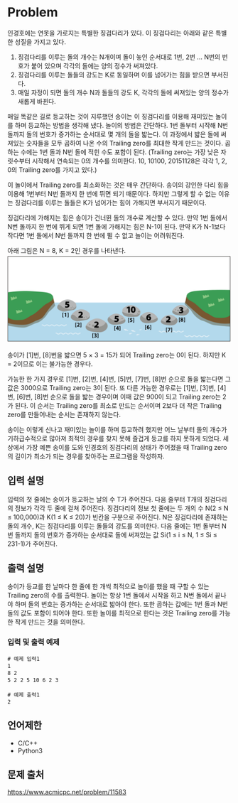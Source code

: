 # Problem

인경호에는 연못을 가로지는 특별한 징검다리가 있다. 이 징검다리는 아래와 같은 특별한 성질을 가지고 있다.

1. 징검다리를 이루는 돌의 개수는 N개이며 돌이 놓인 순서대로 1번, 2번 ... N번의 번호가 붙어 있으며 각각의 돌에는 양의 정수가 써져있다.
2. 징검다리를 이루는 돌들의 강도는 K로 동일하며 이를 넘어가는 힘을 받으면 부서진다.
3. 매일 자정이 되면 돌의 개수 N과 돌들의 강도 K, 각각의 돌에 써져있는 양의 정수가 새롭게 바뀐다.

매일 똑같은 길로 등교하는 것이 지루했던 송이는 이 징검다리를 이용해 재미있는 놀이를 하며 등교하는 방법을 생각해 냈다. 놀이의 방법은 간단하다. 1번 돌부터 시작해 N번 돌까지 돌의 번호가 증가하는 순서대로 몇 개의 돌을 밟는다. 이 과정에서 밟은 돌에 써져있는 숫자들을 모두 곱하여 나온 수의 Trailing zero를 최대한 작게 만드는 것이다. 곱하는 수에는 1번 돌과 N번 돌에 적힌 수도 포함이 된다. (Trailing zero는 가장 낮은 자릿수부터 시작해서 연속되는 0의 개수를 의미한다. 10, 10100, 20151128은 각각 1, 2, 0의 Trailing zero를 가지고 있다.)

이 놀이에서 Trailing zero를 최소화하는 것은 매우 간단하다. 송이의 강인한 다리 힘을 이용해 1번부터 N번 돌까지 한 번에 뛰면 되기 때문이다. 하지만 그렇게 할 수 없는 이유는 징검다리를 이루는 돌들은 K가 넘어가는 힘이 가해지면 부서지기 때문이다.

징검다리에 가해지는 힘은 송이가 건너뛴 돌의 개수로 계산할 수 있다. 만약 1번 돌에서 N번 돌까지 한 번에 뛰게 되면 1번 돌에 가해지는 힘은 N-1이 된다. 만약 K가 N-1보다 작다면 1번 돌에서 N번 돌까지 한 번에 뛸 수 없고 놀이는 어려워진다.

아래 그림은 N = 8, K = 2인 경우를 나타낸다.
<img src="./img/11583.png">

송이가 [1]번, [8]번을 밟으면 5 × 3 = 15가 되어 Trailing zero는 0이 된다. 하지만 K = 2이므로 이는 불가능한 경우다.

가능한 한 가지 경우로 [1]번, [2]번, [4]번, [5]번, [7]번, [8]번 순으로 돌을 밟는다면 그 값은 3000으로 Trailing zero는 3이 된다. 또 다른 가능한 경우로는 [1]번, [3]번, [4]번, [6]번, [8]번 순으로 돌을 밟는 경우이며 이때 값은 900이 되고 Trailing zero는 2가 된다. 이 순서는 Trailing zero를 최소로 만드는 순서이며 2보다 더 작은 Trailing zero를 만들어내는 순서는 존재하지 않는다.

송이는 이렇게 신나고 재미있는 놀이를 하며 등교하려 했지만 어느 날부터 돌의 개수가 기하급수적으로 많아져 최적의 경우를 찾지 못해 즐겁게 등교를 하지 못하게 되었다. 세상에서 가장 예쁜 송이를 도와 인경호의 징검다리의 상태가 주어졌을 때 Trailing zero의 길이가 최소가 되는 경우를 찾아주는 프로그램을 작성하자.


## 입력 설명 

입력의 첫 줄에는 송이가 등교하는 날의 수 T가 주어진다. 다음 줄부터 T개의 징검다리의 정보가 각각 두 줄에 걸쳐 주어진다. 징검다리의 정보 첫 줄에는 두 개의 수 N(2 ≤ N ≤ 100,000)과 K(1 ≤ K ≤ 20)가 빈칸을 구분으로 주어진다. N은 징검다리에 존재하는 돌의 개수, K는 징검다리를 이루는 돌들의 강도를 의미한다. 다음 줄에는 1번 돌부터 N번 돌까지 돌의 번호가 증가하는 순서대로 돌에 써져있는 값 Si(1 ≤ i ≤ N, 1 ≤ Si ≤ 231-1)가 주어진다.

## 출력 설명 

송이가 등교를 한 날마다 한 줄에 한 개씩 최적으로 놀이를 했을 때 구할 수 있는 Trailing zero의 수를 출력한다. 놀이는 항상 1번 돌에서 시작을 하고 N번 돌에서 끝나야 하며 돌의 번호는 증가하는 순서대로 밟아야 한다. 또한 곱하는 값에는 1번 돌과 N번 돌의 값도 포함이 되어야 한다. 또한 놀이를 최적으로 한다는 것은 Trailing zero를 가능한 작게 만드는 것을 의미한다.

### 입력 및 출력 예제

``` 
# 예제 입력1
1
8 2
5 2 2 5 10 6 2 3

# 예제 출력1
2
```

## 언어제한
- C/C++
- Python3

## 문제 출처
https://www.acmicpc.net/problem/11583
